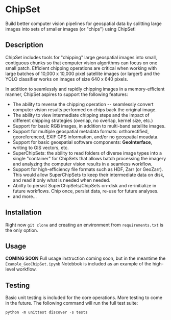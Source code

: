 # ChipSet
Build better computer vision pipelines for geospatial data by splitting large images into sets of smaller images (or "chips") using ChipSet!

## Description
ChipSet includes tools for "chipping" large geospatial images into small, contiguous chunks so that computer vision algorithms can focus on 
one small patch. Efficient chipping operations are critical when working with large batches of 10,000 x 10,000 pixel satellite images (or larger!) and the YOLO classifier works on images of size 640 x 640 pixels.

In addition to seamlessly and rapidly chipping images in a memory-efficient manner, ChipSet aspires to support the following features:
- The ability to reverse the chipping operation -- seamlessly convert computer vision results performed on chips back the original image.
- The ability to view intermediate chipping steps and the impact of different chipping strategies (overlap, no overlap, kernel size, etc.)
- Support for basic RGB images, in addition to multi-band satellite images.
- Support for multiple geospatial metadata formats: orthorectified, georeferenced, EXIF GPS information, and/or no geospatial meadata.
- Support for basic geospatial software components: __GeoInterface__, writing to GIS vectors, etc.
- SuperChipSets: the ability to read folders of diverse image types into a single "container" for ChipSets that allows batch processing
    the imagery and analyzing the computer vision results in a seamless workflow.
- Support for high-efficiency file formats such as HDF, Zarr (or GeoZarr). This would allow SuperChipSets to keep their intermediate
    data on disk, and read it only what is needed when needed.
- Abiilty to persist SuperChipSets/ChipSets on-disk and re-initialize in future workflows. Chip once, persist data, re-use for future analyses.
- and more...

## Installation
Right now `git clone` and creating an environment from `requirements.txt` is the only option.

## Usage
**COMING SOON**
Full usage instruction coming soon, but in the meantime the `Example_GeoChipSet.ipynb` Notebbok is included as an example of the high-level workflow.


## Testing
Basic unit testing is included for the core operations. More testing to come in the future. The following command will run the full test suite:

```python
python -m unittest discover -s tests
```
